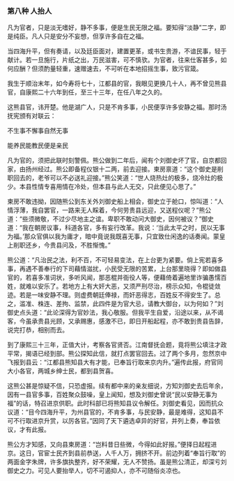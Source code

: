 <script type="text/javascript">
    var head = document.getElementsByTagName('head')[0];
    cssURL = '/public/article_1.css';
    linkTag = document.createElement('link');
    linkTag.href = cssURL;
    linkTag.setAttribute('type','text/css');
    linkTag.setAttribute('rel','stylesheet');
    head.appendChild(linkTag);
</script>
### 第八种 人抬人

凡为官者，只是淡无嗜好，静不多事，便是生民无限之福。要知得“淡静”二字，即是纯臣。凡人只是安分不妄想，但享许多自在之福。

当四海升平，但有奏请，以及廷臣面对，建置更革，或书生贵游，不谙民事，轻于献计。若一旦施行，片纸之出，万民滋害，可不慎欤。为官者，往来仕客甚多，如何应酬？但须酌量轻重，速赠速去，不可听在本地招摇生事，致污官箴。

我生于顺治末年，如今寿将七十，江都县的官，我眼见更换几十人，再不曾见熊县官，自康熙二十六年到任，至三十三年，在任八年之久的。

这熊县官，讳开楚。他是湖广人，只是不肯多事，小民便享许多安静之福。那时汤抚宪颁有对联云：

不生事不懈事自然无事

能养民能教民便是亲民

凡为官的，须把此联时刻警佩。熊公做到二年后，闻有个刘御史坏了官，自京都回家，由扬州经过。熊公即备程仪银十二两，前去迎接。柬房禀道：“这个御史是削职回去的，老爷可以不必送礼迎接。”熊公笑道：“世人烧热灶的极多，烧冷灶的极少。本县性情专喜用情在冷处，但本县与此人无交，只此便见心思了。”

柬房不敢违拗，因随熊公到东关外刘御史船上相会，御史立于舱口，惊叫道：“人情浮薄，我自罢官，一路来无人睬着，今何劳贵县远迎，又送程仪呢？”熊公道：“些须微敬，不过少尽地主之谊。卑职不敢动问大御史，因何被议？”御史道：“我在朝房议事，科道各官，多有妄行改革。我说：‘当此太平之时，民以无事为福。’那众官俱以我为庸才，暗中竟说我既喜无事，只宜致仕闲逸的话奏闻。蒙皇上削职还乡，今贵县问及，不胜惭愧。”

熊公道：“凡治民之法，利不百，不可轻易变法，在上台更为紧要。倘上宪若喜多事，再遇不善奉行的下司藉情滋扰，小民受无限的苦累，上台那里晓得？即如做县官的，若喜多准词状，多听风闻，那恶棍并衙役人等，便藉倚着遍地里诈骗愚懦百姓，就难以安乐了。若地方上有大奸大恶，又须严刑尽治，榜示众知，令棍徒敛迹。若是一味安静不理。则虚费朝廷俸禄，而奸恶得志，百姓反不得安生了。总之，滥准、株连、差拘、监禁，此四件是为官大忌，请教大御台，以为何如？”刘御史点头道：“此论深得为官妙法，我心敬服。但我平生自爱，沿途以来，从不谒客，今虽承贵县光顾，又承赐惠，感激不已，即日开船起程，亦不敢到贵县告辞，说完打恭，相别而去。

到了康熙三十三年，正值大计，考察各官贤否。江南督抚会题，竟将熊公填注才政平常，揭语已经到部。熊公探知此信，就打点罢官回去。过了两个多月，忽然京中飞报到县云：“江都县熊知县大有才能，已奉旨行取来京内升。”遍传此报，府官同大小各官，两城乡绅士民，都到县贺喜。

这熊公甚是惊疑不信，只恐虚报。续有都中来的亲友细说，方知刘御史去后年余，因有一县官多事，百姓聚众鼓噪，皇上闻知，想及刘御史曾说“民以安静无事为福”的话，特召进京供职。此时科部已将熊知县议令解任。刘御史看见，因而抗众议道：“目今四海升平，为州县官的，不肯多事，与民安静，最是难得，这知县不可不行取进京升赏，以厉各官。”因同了天下遴选卓异的好官，并列上奏，奉旨依议，才有此报。

熊公方才知感，又向县柬房道：“岂料昔日些微，今得如此好报。”便择日起程进京。这日，官宦士民齐到县前恭送，人千人万，拥挤不开。前边列着“奉旨行取”的两面金字朱牌，许多旗执整齐，好不荣耀，无人不赞扬。虽是熊公清正，却深亏刘御史之力。可见人要抬举人，切不可遏抑人，亦不可随俗炎凉也。